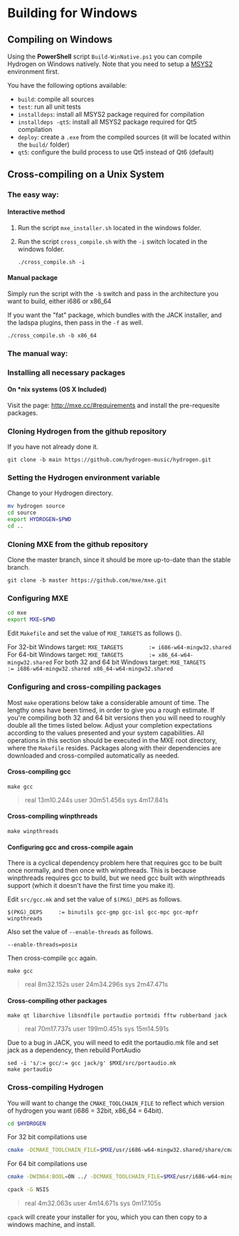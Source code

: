 # Building for Windows

## Compiling on Windows

Using the **PowerShell** script `Build-WinNative.ps1` you can compile Hydrogen
on Windows natively. Note that you need to setup a
[MSYS2](https://www.msys2.org/) environment first.

You have the following options available:
- `build`: compile all sources
- `test`: run all unit tests
- `installdeps`: install all MSYS2 package required for compilation
- `installdeps -qt5`: install all MSYS2 package required for Qt5 compilation
- `deploy`: create a `.exe` from the compiled sources (it will be located within
  the `build/` folder)
- `qt5`: configure the build process to use Qt5 instead of Qt6 (default)

## Cross-compiling on a Unix System

### The easy way:

#### Interactive method

1. Run the script `mxe_installer.sh` located in the windows folder.
2. Run the script `cross_compile.sh` with the `-i` switch located in the windows
   folder.
   
   ```
   ./cross_compile.sh -i
   ```

#### Manual package

Simply run the script with the `-b` switch and pass in the architecture you want
to build, either i686 or x86_64
	
If you want the "fat" package, which bundles with the JACK installer, and the
ladspa plugins, then pass in the `-f` as well.

```
./cross_compile.sh -b x86_64
```


### The manual way:

### Installing all necessary packages

#### On *nix systems (OS X Included)

Visit the page: http://mxe.cc/#requirements and install the pre-requesite packages.

### Cloning Hydrogen from the github repository

If you have not already done it.

```
git clone -b main https://github.com/hydrogen-music/hydrogen.git
```


### Setting the Hydrogen environment variable

Change to your Hydrogen directory.

``` bash
mv hydrogen source
cd source
export HYDROGEN=$PWD
cd ..
```


### Cloning MXE from the github repository

Clone the master branch, since it should be more up-to-date than the stable branch.

```
git clone -b master https://github.com/mxe/mxe.git
```


### Configuring MXE

``` bash
cd mxe
export MXE=$PWD
```

Edit `Makefile` and set the value of `MXE_TARGETS` as follows ().

For 32-bit Windows target: `MXE_TARGETS        := i686-w64-mingw32.shared`
For 64-bit Windows target: `MXE_TARGETS        := x86_64-w64-mingw32.shared`
For both 32 and 64 bit Windows target: `MXE_TARGETS        := i686-w64-mingw32.shared x86_64-w64-mingw32.shared`

### Configuring and cross-compiling packages

Most `make` operations below take a considerable amount of time. The lengthy
ones have been timed, in order to give you a rough estimate. If you're compiling
both 32 and 64 bit versions then you will need to roughly double all the times
listed below. Adjust your completion expectations according to the values
presented and your system capabilities. All operations in this section should be
executed in the MXE root directory, where the `Makefile` resides. Packages along
with their dependencies are downloaded and cross-compiled automatically as
needed.

#### Cross-compiling gcc

```
make gcc
```

> real    13m10.244s
> user    30m51.456s
> sys     4m17.841s

#### Cross-compiling winpthreads

```
make winpthreads
```

#### Configuring gcc and cross-compile again

There is a cyclical dependency problem here that requires gcc to be built once
normally, and then once with winpthreads. This is because winpthreads requires
gcc to build, but we need gcc built with winpthreads support (which it doesn't
have the first time you make it).

Edit `src/gcc.mk` and set the value of `$(PKG)_DEPS` as follows.

```
$(PKG)_DEPS     := binutils gcc-gmp gcc-isl gcc-mpc gcc-mpfr winpthreads
```

Also set the value of `--enable-threads` as follows.

```
--enable-threads=posix
```

Then cross-compile `gcc` again.

```
make gcc
```

> real    8m32.152s
> user    24m34.296s
> sys     2m47.471s

#### Cross-compiling other packages

```
make qt libarchive libsndfile portaudio portmidi fftw rubberband jack
```

> real    70m17.737s
> user    199m0.451s
> sys     15m14.591s

Due to a bug in JACK, you will need to edit the portaudio.mk file and set jack
as a dependency, then rebuild PortAudio
    
```
sed -i 's/:= gcc/:= gcc jack/g' $MXE/src/portaudio.mk
make portaudio
```

### Cross-compiling Hydrogen

You will want to change the `CMAKE_TOOLCHAIN_FILE` to reflect which version of
hydrogen you want (i686 = 32bit, x86_64 = 64bit).

``` bash
cd $HYDROGEN
```

    
For 32 bit compilations use
``` bash
cmake -DCMAKE_TOOLCHAIN_FILE=$MXE/usr/i686-w64-mingw32.shared/share/cmake/mxe-conf.cmake
```

For 64 bit compilations use
``` bash
cmake -DWIN64:BOOL=ON ../ -DCMAKE_TOOLCHAIN_FILE=$MXE/usr/i686-w64-mingw32.shared/share/cmake/mxe-conf.cmake -DCMAKE_{C,CXX}_FLAGS=-m64
```
    
``` bash
cpack -G NSIS
```

> real    4m32.063s
> user    4m14.671s
> sys     0m17.105s

`cpack` will create your installer for you, which you can then copy to a windows
machine, and install.
